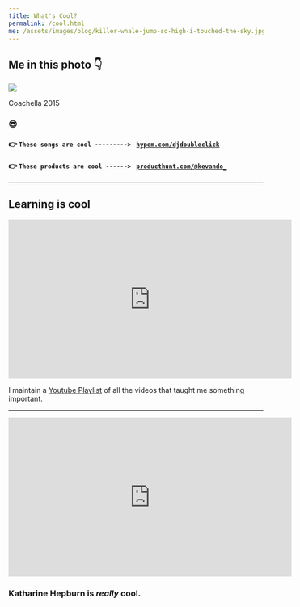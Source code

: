 ```yaml
---
title: What's Cool?
permalink: /cool.html
me: /assets/images/blog/killer-whale-jump-so-high-i-touched-the-sky.jpg
---
```


## Me in this photo 👇

<div class="embeded media photo" style="width: 320px">
<a href="https://www.instagram.com/p/1WbUjhGZOd" target="_blank"><img src="{{ page.me }}" /></a>
    
<span class="caption">Coachella 2015</span>

</div>

### 😎

#### 👉 `These songs are cool ---------> ` [`hypem.com/djdoubleclick`](https://hypem.com/djdoubleclick)

#### 👉 `These products are cool ------> ` [`producthunt.com/@kevando_`](https://www.producthunt.com/@kevando_)

---

## Learning is cool

<iframe width="560" height="315" src="https://www.youtube.com/embed/videoseries?list=PLbbBoOi6L43jACovci81_PLlAZYJE1zQ8" title="YouTube video player" frameborder="0" allow="accelerometer; autoplay; clipboard-write; encrypted-media; gyroscope; picture-in-picture" allowfullscreen></iframe>

I maintain a [Youtube Playlist](https://www.youtube.com/playlist?list=PLbbBoOi6L43jACovci81_PLlAZYJE1zQ8) of all the videos that taught me something important.

---

<iframe width="560" height="315" src="https://www.youtube.com/embed/8y631paPoPA" frameborder="0" allow="accelerometer; autoplay; clipboard-write; encrypted-media; gyroscope; picture-in-picture" allowfullscreen></iframe>

### Katharine Hepburn is _really_ cool.

<!-- <p><sub>sub</sub> dude</p>
<p><sup>sub</sup> dude</p>

<p>dude<sub>2</sub></p>
<p>Links here <sup>new!</sup></p> -->
